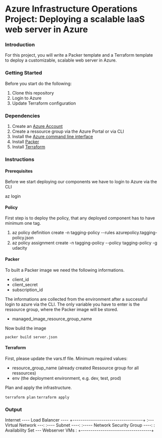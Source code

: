 # Azure Infrastructure Operations Project: Deploying a scalable IaaS web server in Azure

### Introduction
For this project, you will write a Packer template and a Terraform template to deploy a customizable, scalable web server in Azure.

### Getting Started

Before you start do the following:

1. Clone this repository
2. Login to Azure
3. Update Terraform configuration

### Dependencies
1. Create an [Azure Account](https://portal.azure.com) 
2. Create a ressource group via the Azure Portal or via CLI
3. Install the [Azure command line interface](https://docs.microsoft.com/en-us/cli/azure/install-azure-cli?view=azure-cli-latest)
4. Install [Packer](https://www.packer.io/downloads)
5. Install [Terraform](https://www.terraform.io/downloads.html)

### Instructions

#### Prerequisites
Before we start deploying our components we have to login to Azure via the CLI

az login

#### Policy
First step is to deploy the policy, that any deployed component has to have minimum one tag.

1. az policy definition create -n tagging-policy --rules azurepolicy.tagging-policy.json
2. az policy assignment create -n tagging-policy --policy tagging-policy -g udacity

#### Packer
To built a Packer image we need the following informations.

* client_id
* client_secret
* subscription_id

The informations are collected from the environment after a successful login to azure via the CLI. The only variable you have to enter is the ressource group, where the Packer image will be stored.

* managed_image_resource_group_name

Now build the image

`packer build server.json`

#### Terraform

First, please update the vars.tf file. Minimum required values:

* resource_group_name (already created Ressource group for all ressources)
* env (the deployment environment, e.g. dev, test, prod)

Plan and apply the infrastructure.

`terraform plan`
`terraform apply`

### Output
Internet ---- Load Balancer ---- +------------------------------------+
                                 :--- Virtual Network              ---:
                                 :---- Subnet                     ----:
                                 :----- Network Security Group    ----:
                                 : Availability Set --- Webserver VMs :
                                 +------------------------------------+